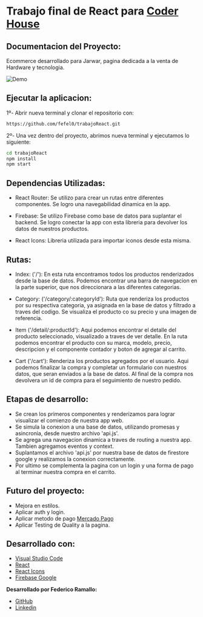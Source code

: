 # Trabajo final de React para [Coder House](https://www.coderhouse.com/)

## Documentacion del Proyecto:
Ecommerce desarrollado para Jarwar, pagina dedicada a la venta de Hardware y tecnologia.

![Demo](https://imgkub.com/images/2022/03/23/ezgif.com-gif-maker.gif)

## Ejecutar la aplicacion: 
1º- Abrir nueva terminal y clonar el repositorio con:
```sh
https://github.com/fefel0/trabajoReact.git
```
2º- Una vez dentro del proyecto, abrimos nueva terminal y ejecutamos lo siguiente:
```sh
cd trabajoReact
npm install
npm start
```
## Dependencias Utilizadas:
- React Router: Se utilizo para crear un rutas entre diferentes componentes. Se logro una navegabilidad dinamica en la app.

- Firebase: Se utilizo Firebase como base de datos para suplantar el backend. Se logro conectar la app con esta libreria para devolver los datos de nuestros productos.

- React Icons: Libreria utilizada para importar iconos desde esta misma. 

## Rutas:
- Index: ('/'): En esta ruta encontramos todos los productos renderizados desde la base de datos. Podemos encontrar una barra de navegacion en la parte superior, que nos direccionara a las diferentes categorias.

- Category: ('/category/:categoryId'): Ruta que renderiza los productos por su respectiva categoria, ya asignada en la base de datos y filtrado a traves del codigo. Se visualiza el producto co su precio y una imagen de referencia. 

- Item ('/detail/:productId'): Aqui podemos encontrar el detalle del producto seleccionado, visualizado a traves de ver detalle. En la ruta podemos encontrar el producto con su marca, modelo, precio, descripcion y el componente contador y boton de agregar al carrito.

- Cart ('/cart'): Renderiza los productos agregados por el usuario. Aqui podemos finalizar la compra y completar un formulario con nuestros datos, que seran enviados a la base de datos. Al final de la compra nos devolvera un id de compra para el seguimiento de nuestro pedido.

## Etapas de desarrollo:
- Se crean los primeros componentes y renderizamos para lograr visualizar el comienzo de nuestra app web.
- Se simula la conexion a una base de datos, utilizando promesas y asincronia, desde nuestro archivo 'api.js'.
- Se agrega una navegacion dinamica a traves de routing a nuestra app. Tambien agregamos eventos y context.
- Suplantamos el archivo 'api.js' por nuestra base de datos de firestore google y realizamos la conexion correctamente.
- Por ultimo se complementa la pagina con un login y una forma de pago al terminar nuestra compra en el carrito.

## Futuro del proyecto:
- Mejora en estilos.
- Aplicar auth y login.
- Aplicar metodo de pago [Mercado Pago](https://www.mercadopago.com.ar/developers/es/developer-program/checkout-pro)
- Aplicar Testing de Quality a la pagina.


## Desarrollado con:
- [Visual Studio Code](https://code.visualstudio.com/)
- [React](https://es.reactjs.org/)
- [React Icons](https://react-icons.github.io/react-icons/)
- [Firebase Google](https://firebase.google.com/)

**Desarrollado por Federico Ramallo:**
- [GitHub](https://github.com/fefel0)
- [Linkedin](https://www.linkedin.com/in/federico-ramallo-705704218/)

